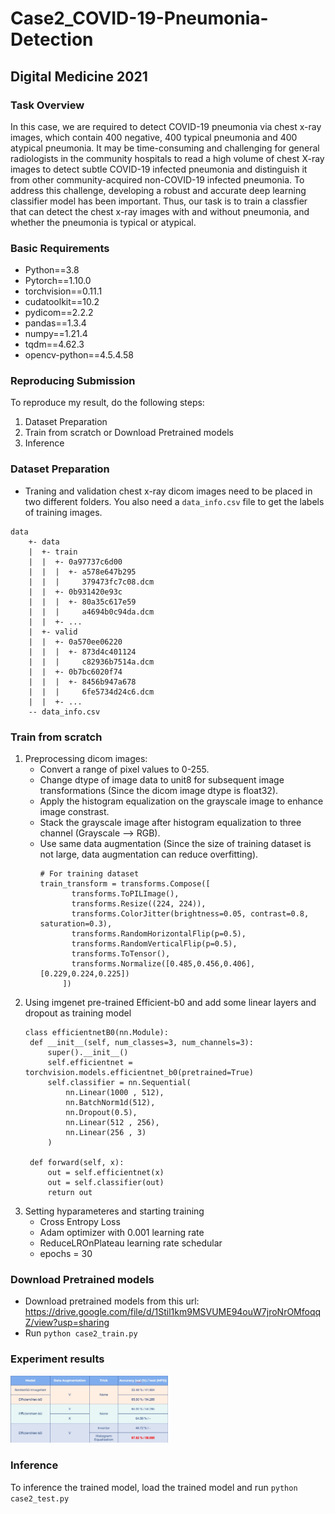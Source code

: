 # Case2_COVID-19-Pneumonia-Detection
## Digital Medicine 2021 

### Task Overview
In this case, we are required to detect COVID-19 pneumonia via chest x-ray images, which contain 400 negative, 400 typical pneumonia and 400 atypical pneumonia. It may be time-consuming and challenging for general radiologists in the community hospitals to read a high volume of chest X-ray images to detect subtle COVID-19 infected pneumonia and distinguish it from other community-acquired non-COVID-19 infected pneumonia. To address this challenge, developing a robust and accurate deep learning classifier model has been important. Thus, our task is to train a classfier that can detect the chest x-ray images with and without pneumonia, and whether the pneumonia is typical or atypical.

### Basic Requirements
* Python==3.8
* Pytorch==1.10.0
* torchvision==0.11.1
* cudatoolkit==10.2 
* pydicom==2.2.2
* pandas==1.3.4
* numpy==1.21.4
* tqdm==4.62.3
* opencv-python==4.5.4.58

### Reproducing Submission
To reproduce my result, do the following steps:
1. Dataset Preparation
2. Train from scratch or Download Pretrained models
3. Inference

### Dataset Preparation
* Traning and validation chest x-ray dicom images need to be placed in two different folders. You also need a ```data_info.csv``` file to get the labels of training images.
```
data
    +- data
    |  +- train
    |  |  +- 0a97737c6d00
    |  |  |  +- a578e647b295
    |  |  |     379473fc7c08.dcm
    |  |  +- 0b931420e93c
    |  |  |  +- 80a35c617e59
    |  |  |     a4694b0c94da.dcm
    |  |  +- ...
    |  +- valid
    |  |  +- 0a570ee06220
    |  |  |  +- 873d4c401124
    |  |  |     c82936b7514a.dcm
    |  |  +- 0b7bc6020f74
    |  |  |  +- 8456b947a678
    |  |  |     6fe5734d24c6.dcm
    |  |  +- ...
    -- data_info.csv
```

### Train from scratch
1. Preprocessing dicom images:
   * Convert a range of pixel values to 0-255.
   * Change dtype of image data to unit8 for subsequent image transformations (Since the dicom image dtype is float32).
   * Apply the histogram equalization on the grayscale image to enhance image constrast.
   * Stack the grayscale image after histogram equalization to three channel (Grayscale --> RGB).
   * Use same data augmentation (Since the size of training dataset is not large, data augmentation can reduce overfitting).
     ```
     # For training dataset 
     train_transform = transforms.Compose([
            transforms.ToPILImage(),
            transforms.Resize((224, 224)),
            transforms.ColorJitter(brightness=0.05, contrast=0.8, saturation=0.3),
            transforms.RandomHorizontalFlip(p=0.5),
            transforms.RandomVerticalFlip(p=0.5),
            transforms.ToTensor(),
            transforms.Normalize([0.485,0.456,0.406],[0.229,0.224,0.225])
          ])
     ```
2. Using imgenet pre-trained Efficient-b0 and add some linear layers and dropout as training model 
   ```
   class efficientnetB0(nn.Module):
    def __init__(self, num_classes=3, num_channels=3):
        super().__init__()
        self.efficientnet = torchvision.models.efficientnet_b0(pretrained=True)
        self.classifier = nn.Sequential(
            nn.Linear(1000 , 512),
            nn.BatchNorm1d(512),
            nn.Dropout(0.5),
            nn.Linear(512 , 256),
            nn.Linear(256 , 3)
        )
        
    def forward(self, x):
        out = self.efficientnet(x)
        out = self.classifier(out)
        return out
   ```
3. Setting hyparameteres and starting training
   * Cross Entropy Loss
   * Adam optimizer with 0.001 learning rate
   * ReduceLROnPlateau learning rate schedular
   * epochs = 30

### Download Pretrained models
* Download pretrained models from this url: https://drive.google.com/file/d/1Stil1km9MSVUME94ouW7jroNrOMfoqqZ/view?usp=sharing
* Run ```python case2_train.py```

### Experiment results
<img src="https://github.com/ChihChia-Li/Case2_COVID-19-Pneumonia-Detection/blob/main/Result/result.jpg" alt="Cover" width="50%"/>

### Inference
To inference the trained model, load the trained model and run ```python case2_test.py```

